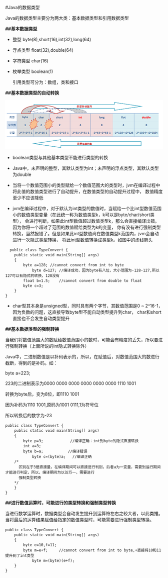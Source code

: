 #Java的数据类型

Java的数据类型主要分为两大类：基本数据类型和引用数据类型

**##基本数据类型**

* 整型
  byte(8),short(16),int(32),long(64)
* 浮点类型
  float(32),double(64)
* 字符类型
  char(16)
* 枚举类型
  boolean(1)
  
  引用类型可分为：数组，类和接口
  
**##基本数据类型的自动转换**
  
  ![image](https://github.com/yuanxingkefou/Learn-to-Java/blob/master/JavaSE/Java_type.png)
  
* boolean类型与其他基本类型不能进行类型的转换
  
* Java中，未声明的整型，其默认类型为int；未声明的浮点类型，其默认类型为double  
  
* 当将一个数值范围小的类型赋给一个数值范围大的类型时，jvm在编译过程中将此值的数值类型进行了自动提升，在数值类型的自动提升过程中，
    数值精度至少不应该降低
  
* jvm在编译过程中，对于默认为int类型的数值时，当赋给一个比int型数值范围小的数值类型变量（在此统一称为数值类型k，k可以是byte/char/short类型），
  会进行判断，如果此int型数值超过数值类型k，那么会直接编译出错。因为你将一个超过了范围的数值赋给类型为k的变量，
  你有没有进行强制类型转换，当然报错了。但是如果此int型数值尚在数值类型k范围内，jvm会自动进行一次隐式类型转换，
  将此int型数值转换成类型k。如图中的虚线箭头
  
```
  public class TypeConvert {
	public static void main(String[] args)
	{
		byte a=128;	//cannot convert from int to byte
    		byte d=127; //编译成功，因为byte有八位，大小范围为-128-127,所以127可以有隐式的转换，128没有
		float b=1.5;	//cannot convert from double to float
		byte c=3;
	}
}
```

* char型其本身是unsigned型，同时具有两个字节，其数值范围是0 ~ 2^16-1，因为负数的问题，这直接导致byte型不能自动类型提升到char，
  char和short直接也不会发生自动类型提升
  
**##基本数据类型的强制转换**

当我们将数值范围大的数赋给数值范围小的数时，可能会有精度的丢失，所以要进行强制转换（上面所说的int隐式转换除外）

Java中，二进制数值是以补码表示的，所以，在赋值后，对数值范围大的数进行截断，得到的是补码。如：

byte  a=223;

223的二进制表示为0000 0000 0000 0000 0000 0000 1110 1001

转换为byte后，变为8位，即1110 1001

因为补码为1110 1001,原码为1001 0111,1为符号位

所以转换后的数字为-23

```
public class TypeConvert {
	public static void main(String[] args)
	{
		byte p=3;	         //编译正确：int到byte的隐式直接转换
		int a=3;
		byte b=a;	        //编译错误
    		byte c=(byte)a;   //编译正确
    /*
      区别在于3是直接量，在编译期间可以直接进行判别，后者a为一变量，需要到运行期间才能进行判定，所以，编译期间为以访万一，需要进行
      强制类型转换
    */
	}
}
```

**##进行数值运算时，可能进行的类型转换和强制类型转换**

当进行数学运算时，数据类型会自动发生提升到运算符左右之较大者，以此类推。当将最后的运算结果赋值给指定的数值类型时，可能需要进行强制类型转换。

```
public class TypeConvert {
	public static void main(String[] args)
	{
		byte e=10,f=11;
		byte m=e+f;		//cannot convert from int to byte,+直接将10和11提升到了int类型
    		byte m=(byte)(e+f);
	}
}
```
